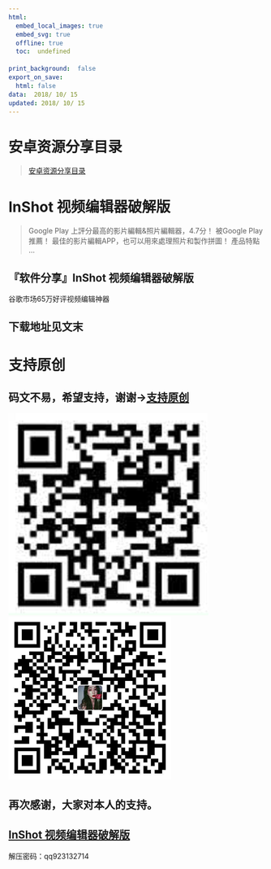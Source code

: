 ```yaml
---
html:
  embed_local_images: true
  embed_svg: true
  offline: true
  toc:  undefined

print_background:  false
export_on_save:
  html: false
data:  2018/ 10/ 15
updated: 2018/ 10/ 15
---
```


# 安卓资源分享目录

> [安卓资源分享目录](https://blog.csdn.net/qq923132714/article/details/83059823 "安卓资源分享目录")


# InShot 视频编辑器破解版

> Google Play 上評分最高的影片編輯&照片編輯器，4.7分！ 被Google Play推薦！ 最佳的影片編輯APP，也可以用來處理照片和製作拼圖！ 產品特點 ...


## 『软件分享』InShot 视频编辑器破解版

谷歌市场65万好评视频编辑神器


## 下载地址见文末

# 支持原创
## 码文不易，希望支持，谢谢->**[支持原创](http://blog.csdn.net/qq923132714/article/details/79399145)**
![微信支付](https://raw.githubusercontent.com/923132714/my_picture/master/blog/support/weixin.png)![微信支付](https://raw.githubusercontent.com/923132714/my_picture/master/blog/support/支付宝.png)
## 再次感谢，大家对本人的支持。



## [InShot 视频编辑器破解版](http://u16848854.ctfile.net/fs/16848854-331594266 "InShot 视频编辑器破解版")

解压密码：qq923132714
